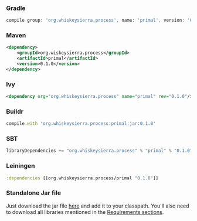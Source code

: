 ### Gradle
```groovy
compile group: 'org.whiskeysierra.process', name: 'primal', version: '0.1.0'
```

### Maven

```xml
<dependency>
    <groupId>org.wiskeysierra.process</groupId>
    <artifactId>primal</artifactId>
    <version>0.1.0</version>
</dependency>
```

### Ivy
```xml
<dependency org="org.whiskeysierra.process" name="primal" rev="0.1.0"/>
```

### Buildr
```ruby
compile.with 'org.whiskeysierra.process:primal:jar:0.1.0'
```

### SBT
```scala
libraryDependencies += "org.whiskeysierra.process" % "primal" % "0.1.0"
```

### Leiningen
```clojure
:dependencies [[org.whiskeysierra.process/primal "0.1.0"]]
```

### Standalone Jar file
Just download the jar file [here](#) and add it to your classpath. You'll also need to download all
libraries mentioned in the [Requirements sections](#requirements).
